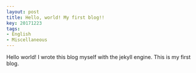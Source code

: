 ```yaml
---
layout: post
title: Hello, world! My first blog!!
key: 20171223
tags:
- English
- Miscellaneous
---
```


Hello world! I wrote this blog myself with the jekyll engine.
This is my first blog.
